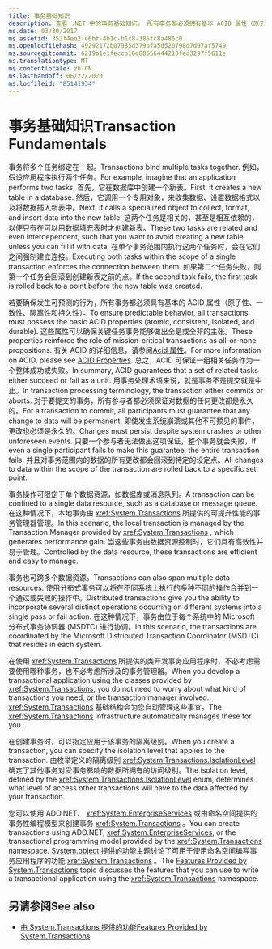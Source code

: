 ```yaml
---
title: 事务基础知识
description: 查看 .NET 中的事务基础知识。 所有事务都必须拥有基本 ACID 属性（原子性、一致性、隔离性和持久性）。
ms.date: 03/30/2017
ms.assetid: 353f4ee2-e6bf-4b1c-b1c8-385fc8a486c0
ms.openlocfilehash: 49292172b07985d379bfa5d520798d7d97af5749
ms.sourcegitcommit: 6219b1e1feccb16d88656444210fed3297f5611e
ms.translationtype: MT
ms.contentlocale: zh-CN
ms.lasthandoff: 06/22/2020
ms.locfileid: "85141934"
---
```

# <a name="transaction-fundamentals"></a><span data-ttu-id="a9cf6-104">事务基础知识</span><span class="sxs-lookup"><span data-stu-id="a9cf6-104">Transaction Fundamentals</span></span>
<span data-ttu-id="a9cf6-105">事务将多个任务绑定在一起。</span><span class="sxs-lookup"><span data-stu-id="a9cf6-105">Transactions bind multiple tasks together.</span></span> <span data-ttu-id="a9cf6-106">例如，假设应用程序执行两个任务。</span><span class="sxs-lookup"><span data-stu-id="a9cf6-106">For example, imagine that an application performs two tasks.</span></span> <span data-ttu-id="a9cf6-107">首先，它在数据库中创建一个新表。</span><span class="sxs-lookup"><span data-stu-id="a9cf6-107">First, it creates a new table in a database.</span></span> <span data-ttu-id="a9cf6-108">然后，它调用一个专用对象，来收集数据、设置数据格式以及将数据插入新表中。</span><span class="sxs-lookup"><span data-stu-id="a9cf6-108">Next, it calls a specialized object to collect, format, and insert data into the new table.</span></span> <span data-ttu-id="a9cf6-109">这两个任务是相关的，甚至是相互依赖的，以便只有在可以用数据填充表时才创建新表。</span><span class="sxs-lookup"><span data-stu-id="a9cf6-109">These two tasks are related and even interdependent, such that you want to avoid creating a new table unless you can fill it with data.</span></span> <span data-ttu-id="a9cf6-110">在单个事务范围内执行这两个任务时，会在它们之间强制建立连接。</span><span class="sxs-lookup"><span data-stu-id="a9cf6-110">Executing both tasks within the scope of a single transaction enforces the connection between them.</span></span> <span data-ttu-id="a9cf6-111">如果第二个任务失败，则第一个任务会回滚到创建新表之前的点。</span><span class="sxs-lookup"><span data-stu-id="a9cf6-111">If the second task fails, the first task is rolled back to a point before the new table was created.</span></span>  
  
 <span data-ttu-id="a9cf6-112">若要确保发生可预测的行为，所有事务都必须具有基本的 ACID 属性（原子性、一致性、隔离性和持久性）。</span><span class="sxs-lookup"><span data-stu-id="a9cf6-112">To ensure predictable behavior, all transactions must possess the basic ACID properties (atomic, consistent, isolated, and durable).</span></span> <span data-ttu-id="a9cf6-113">这些属性可以确保关键任务事务能够做出全是或全非的主张。</span><span class="sxs-lookup"><span data-stu-id="a9cf6-113">These properties reinforce the role of mission-critical transactions as all-or-none propositions.</span></span> <span data-ttu-id="a9cf6-114">有关 ACID 的详细信息，请参阅[Acid 属性](/windows/win32/cossdk/acid-properties)。</span><span class="sxs-lookup"><span data-stu-id="a9cf6-114">For more information on ACID, please see [ACID Properties](/windows/win32/cossdk/acid-properties).</span></span> <span data-ttu-id="a9cf6-115">总之，ACID 可保证一组相关任务作为一个整体成功或失败。</span><span class="sxs-lookup"><span data-stu-id="a9cf6-115">In summary, ACID guarantees that a set of related tasks either succeed or fail as a unit.</span></span> <span data-ttu-id="a9cf6-116">用事务处理术语来说，就是事务不是提交就是中止。</span><span class="sxs-lookup"><span data-stu-id="a9cf6-116">In transaction processing terminology, the transaction either commits or aborts.</span></span> <span data-ttu-id="a9cf6-117">对于要提交的事务，所有参与者都必须保证对数据的任何更改都是永久的。</span><span class="sxs-lookup"><span data-stu-id="a9cf6-117">For a transaction to commit, all participants must guarantee that any change to data will be permanent.</span></span> <span data-ttu-id="a9cf6-118">即使发生系统崩溃或其他不可预见的事件，更改也必须是永久的。</span><span class="sxs-lookup"><span data-stu-id="a9cf6-118">Changes must persist despite system crashes or other unforeseen events.</span></span> <span data-ttu-id="a9cf6-119">只要一个参与者无法做出这项保证，整个事务就会失败，</span><span class="sxs-lookup"><span data-stu-id="a9cf6-119">If even a single participant fails to make this guarantee, the entire transaction fails.</span></span> <span data-ttu-id="a9cf6-120">并且对事务范围内的数据的所有更改都会回滚到特定的设定点。</span><span class="sxs-lookup"><span data-stu-id="a9cf6-120">All changes to data within the scope of the transaction are rolled back to a specific set point.</span></span>  
  
 <span data-ttu-id="a9cf6-121">事务操作可限定于单个数据资源，如数据库或消息队列。</span><span class="sxs-lookup"><span data-stu-id="a9cf6-121">A transaction can be confined to a single data resource, such as a database or message queue.</span></span> <span data-ttu-id="a9cf6-122">在这种情况下，本地事务由 <xref:System.Transactions> 所提供的可提升性能的事务管理器管理。</span><span class="sxs-lookup"><span data-stu-id="a9cf6-122">In this scenario, the local transaction is managed by the Transaction Manager provided by <xref:System.Transactions> , which generates performance gain.</span></span> <span data-ttu-id="a9cf6-123">当这些事务由数据资源控制时，它们具有高效性并易于管理。</span><span class="sxs-lookup"><span data-stu-id="a9cf6-123">Controlled by the data resource, these transactions are efficient and easy to manage.</span></span>  
  
 <span data-ttu-id="a9cf6-124">事务也可跨多个数据资源。</span><span class="sxs-lookup"><span data-stu-id="a9cf6-124">Transactions can also span multiple data resources.</span></span> <span data-ttu-id="a9cf6-125">使用分布式事务可以将在不同系统上执行的多种不同的操作合并到一个通过或失败的操作中。</span><span class="sxs-lookup"><span data-stu-id="a9cf6-125">Distributed transactions give you the ability to incorporate several distinct operations occurring on different systems into a single pass or fail action.</span></span> <span data-ttu-id="a9cf6-126">在这种情况下，事务由位于每个系统中的 Microsoft 分布式事务协调器 (MSDTC) 进行协调。</span><span class="sxs-lookup"><span data-stu-id="a9cf6-126">In this scenario, the transactions are coordinated by the Microsoft Distributed Transaction Coordinator (MSDTC) that resides in each system.</span></span>  
  
 <span data-ttu-id="a9cf6-127">在使用 <xref:System.Transactions> 所提供的类开发事务应用程序时，不必考虑需要使用哪种事务，也不必考虑所涉及的事务管理器。</span><span class="sxs-lookup"><span data-stu-id="a9cf6-127">When you develop a transactional application using the classes provided by <xref:System.Transactions>, you do not need to worry about what kind of transactions you need, or the transaction manager involved.</span></span> <span data-ttu-id="a9cf6-128"><xref:System.Transactions> 基础结构会为您自动管理这些事宜。</span><span class="sxs-lookup"><span data-stu-id="a9cf6-128">The <xref:System.Transactions> infrastructure automatically manages these for you.</span></span>  
  
 <span data-ttu-id="a9cf6-129">在创建事务时，可以指定应用于该事务的隔离级别。</span><span class="sxs-lookup"><span data-stu-id="a9cf6-129">When you create a transaction, you can specify the isolation level that applies to the transaction.</span></span> <span data-ttu-id="a9cf6-130">由枚举定义的隔离级别 <xref:System.Transactions.IsolationLevel> 确定了其他事务对受事务影响的数据所拥有的访问级别。</span><span class="sxs-lookup"><span data-stu-id="a9cf6-130">The isolation level, defined by the <xref:System.Transactions.IsolationLevel> enum, determines what level of access other transactions will have to the data affected by your transaction.</span></span>  
  
 <span data-ttu-id="a9cf6-131">您可以使用 ADO.NET、 <xref:System.EnterpriseServices> 或由命名空间提供的事务性编程模型来创建事务 <xref:System.Transactions> 。</span><span class="sxs-lookup"><span data-stu-id="a9cf6-131">You can create transactions using ADO.NET, <xref:System.EnterpriseServices>, or the transactional programming model provided by the <xref:System.Transactions> namespace.</span></span> <span data-ttu-id="a9cf6-132">[System.object 提供的功能](features-provided-by-system-transactions.md)主题讨论了可用于使用命名空间编写事务应用程序的功能 <xref:System.Transactions> 。</span><span class="sxs-lookup"><span data-stu-id="a9cf6-132">The [Features Provided by System.Transactions](features-provided-by-system-transactions.md) topic discusses the features that you can use to write a transactional application using the <xref:System.Transactions> namespace.</span></span>  
  
## <a name="see-also"></a><span data-ttu-id="a9cf6-133">另请参阅</span><span class="sxs-lookup"><span data-stu-id="a9cf6-133">See also</span></span>

- [<span data-ttu-id="a9cf6-134">由 System.Transactions 提供的功能</span><span class="sxs-lookup"><span data-stu-id="a9cf6-134">Features Provided by System.Transactions</span></span>](features-provided-by-system-transactions.md)
